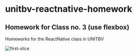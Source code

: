 # unitbv-reactnative-homework
## Homework for Class no. 3 (use flexbox)
Homeworks for the ReactNative class in UNITBV

![first-slice](res/first_mockup_grid.png)
